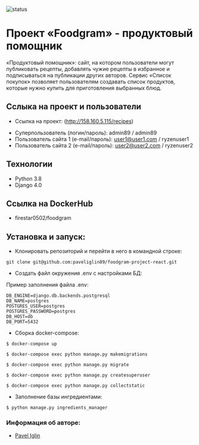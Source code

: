 ![status](https://github.com/paveliglin89/foodgram-project-react/actions/workflows/yamdb_workflow.yml/badge.svg)

# Проект «Foodgram» - продуктовый помощник

«Продуктовый помощник»: сайт, на котором пользователи могут публиковать 
рецепты, добавлять чужие рецепты в избранное и подписываться на публикации 
других авторов. Сервис «Список покупок» позволяет пользователям создавать 
список продуктов, которые нужно купить для приготовления выбранных блюд.

## Сслыка на проект и пользователи
* Ссылка на проект: (http://158.160.5.115/recipes)
 - Суперпользователь (логин/пароль): admin89 / admin89
 - Пользователь сайта 1 (e-mail/пароль): user1@user1.com / ryzenuser1
  - Пользователь сайта 2 (e-mail/пароль): user2@user2.com / ryzenuser2

## Технологии
* Python 3.8
* Django 4.0

## Ссылка на DockerHub

- firestar0502/foodgram

## Установка и запуск:

- Клонировать репозиторий и перейти в него в командной строке:

`git clone git@github.com:paveliglin89/foodgram-project-react.git
`
- Создать файл окружения .env с настройками БД:

Пример заполнения файла .env: 

```
DB_ENGINE=django.db.backends.postgresql
DB_NAME=postgres
POSTGRES_USER=postgres
POSTGRES_PASSWORD=postgres
DB_HOST=db
DB_PORT=5432
```

- Сборка docker-compose:

`$ docker-compose up
` 

`$ docker-compose exec python manage.py makemigrations
`

`$ docker-compose exec python manage.py migrate
`

`$ docker-compose exec python manage.py createsuperuser
`

`$ docker-compose exec python manage.py collectstatic
`
- Заполнение базы ингредиентами:

```
$ python manage.py ingredients_manager
```

### Информация об авторе:
* [Pavel Iglin](https://github.com/paveliglin89)
